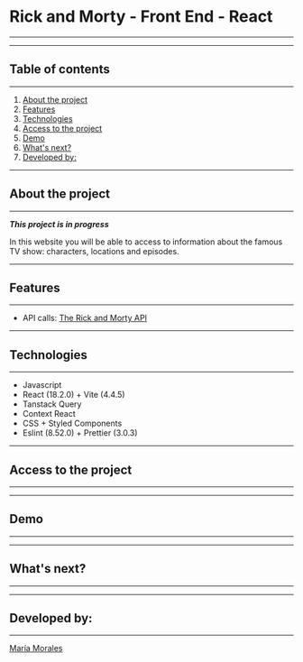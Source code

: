 # Rick and Morty - Front End - React

---

---

## Table of contents

---

1. [About the project](#about-the-project)
2. [Features](#features)
3. [Technologies](#technologies)
4. [Access to the project](#access-to-the-project)
5. [Demo](#demo)
6. [What's next?](#whats-next)
7. [Developed by:](#developed-by)

---

## About the project

---

**_This project is in progress_**

In this website you will be able to access to information about the famous TV show: characters, locations and episodes.

---

## Features

---

- API calls: [The Rick and Morty API](https://rickandmortyapi.com/documentation)

---

## Technologies

---

- Javascript
- React (18.2.0) + Vite (4.4.5)
- Tanstack Query
- Context React
- CSS + Styled Components
- Eslint (8.52.0) + Prettier (3.0.3)

---

## Access to the project

---

---

## Demo

---

---

## What's next?

---

---

## Developed by:

---

[María Morales](https://www.linkedin.com/in/maria-morales-reina/)

